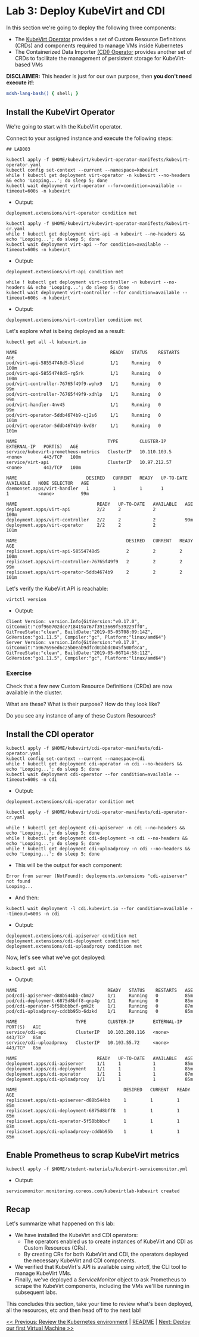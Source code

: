 # Lab 3: Deploy KubeVirt and CDI

In this section we're going to deploy the following three components:

* The [KubeVirt Operator](https://github.com/kubevirt/kubevirt) provides a set of Custom Resource Definitions (CRDs) and components required to manage VMs inside Kubernetes
* The Containerized Data Importer [(CDI) Operator](https://github.com/kubevirt/containerized-data-importer) provides another set of CRDs to facilitate the management of persistent storage for KubeVirt-based VMs


**DISCLAIMER:** This header is just for our own purpose, then **you don't need execute it!**:

```bash @mdsh
mdsh-lang-bash() { shell; }
```

## Install the KubeVirt Operator

We're going to start with the KubeVirt operator.

Connect to your assigned instance and execute the following steps:

```shell
## LAB003

kubectl apply -f $HOME/kubevirt/kubevirt-operator-manifests/kubevirt-operator.yaml
kubectl config set-context --current --namespace=kubevirt
while ! kubectl get deployment virt-operator -n kubevirt --no-headers && echo 'Looping...'; do sleep 5; done
kubectl wait deployment virt-operator --for=condition=available --timeout=600s -n kubevirt
```

- Output:
```
deployment.extensions/virt-operator condition met
```

```shell
kubectl apply -f $HOME/kubevirt/kubevirt-operator-manifests/kubevirt-cr.yaml
while ! kubectl get deployment virt-api -n kubevirt --no-headers && echo 'Looping...'; do sleep 5; done
kubectl wait deployment virt-api --for condition=available --timeout=600s -n kubevirt
```

- Output:
```
deployment.extensions/virt-api condition met
```

```shell
while ! kubectl get deployment virt-controller -n kubevirt --no-headers && echo 'Looping...'; do sleep 5; done
kubectl wait deployment virt-controller --for condition=available --timeout=600s -n kubevirt
```

- Output:
```
deployment.extensions/virt-controller condition met
```

Let's explore what is being deployed as a result:

```shell
kubectl get all -l kubevirt.io
```

```
NAME                                   READY   STATUS    RESTARTS   AGE
pod/virt-api-58554748d5-5lzsd          1/1     Running   0          100m
pod/virt-api-58554748d5-rg5rk          1/1     Running   0          100m
pod/virt-controller-76765f49f9-wphx9   1/1     Running   0          99m
pod/virt-controller-76765f49f9-xdhlp   1/1     Running   0          99m
pod/virt-handler-4nv45                 1/1     Running   0          99m
pod/virt-operator-5ddb4674b9-cj2s6     1/1     Running   0          101m
pod/virt-operator-5ddb4674b9-kvd8r     1/1     Running   0          101m

NAME                                  TYPE        CLUSTER-IP     EXTERNAL-IP   PORT(S)   AGE
service/kubevirt-prometheus-metrics   ClusterIP   10.110.103.5   <none>        443/TCP   100m
service/virt-api                      ClusterIP   10.97.212.57   <none>        443/TCP   100m

NAME                          DESIRED   CURRENT   READY   UP-TO-DATE   AVAILABLE   NODE SELECTOR   AGE
daemonset.apps/virt-handler   1         1         1       1            1           <none>          99m

NAME                              READY   UP-TO-DATE   AVAILABLE   AGE
deployment.apps/virt-api          2/2     2            2           100m
deployment.apps/virt-controller   2/2     2            2           99m
deployment.apps/virt-operator     2/2     2            2           101m

NAME                                         DESIRED   CURRENT   READY   AGE
replicaset.apps/virt-api-58554748d5          2         2         2       100m
replicaset.apps/virt-controller-76765f49f9   2         2         2       99m
replicaset.apps/virt-operator-5ddb4674b9     2         2         2       101m
```

Let's verify the KubeVirt API is reachable:

```shell
virtctl version
```

- Output:

```
Client Version: version.Info{GitVersion:"v0.17.0", GitCommit:"c0f960702dce718419a767f3913669f539229ff0", GitTreeState:"clean", BuildDate:"2019-05-05T08:09:14Z", GoVersion:"go1.11.5", Compiler:"gc", Platform:"linux/amd64"}
Server Version: version.Info{GitVersion:"v0.17.0", GitCommit:"a067696ed6c25b0eab9dfcd01bbdc045f500f8ca", GitTreeState:"clean", BuildDate:"2019-05-06T14:58:11Z", GoVersion:"go1.11.5", Compiler:"gc", Platform:"linux/amd64"}
```
### Exercise

Check that a few new Custom Resource Definitions (CRDs) are now available in the cluster.

What are these? What is their purpose? How do they look like?

Do you see any instance of any of these Custom Resources?

## Install the CDI operator

```shell
kubectl apply -f $HOME/kubevirt/cdi-operator-manifests/cdi-operator.yaml
kubectl config set-context --current --namespace=cdi
while ! kubectl get deployment cdi-operator -n cdi --no-headers && echo 'Looping...'; do sleep 5; done
kubectl wait deployment cdi-operator --for condition=available --timeout=600s -n cdi
```

- Output:

```
deployment.extensions/cdi-operator condition met
```

```shell
kubectl apply -f $HOME/kubevirt/cdi-operator-manifests/cdi-operator-cr.yaml

while ! kubectl get deployment cdi-apiserver -n cdi --no-headers && echo 'Looping...'; do sleep 5; done
while ! kubectl get deployment cdi-deployment -n cdi --no-headers && echo 'Looping...'; do sleep 5; done
while ! kubectl get deployment cdi-uploadproxy -n cdi --no-headers && echo 'Looping...'; do sleep 5; done
```

- This will be the output for each component:
```
Error from server (NotFound): deployments.extensions "cdi-apiserver" not found
Looping...
```

- And then:
```shell
kubectl wait deployment -l cdi.kubevirt.io --for condition=available --timeout=600s -n cdi
```

- Output:

```
deployment.extensions/cdi-apiserver condition met
deployment.extensions/cdi-deployment condition met
deployment.extensions/cdi-uploadproxy condition met
```

Now, let's see what we've got deployed:

```shell
kubectl get all
```

- Output:

```
NAME                                  READY   STATUS    RESTARTS   AGE
pod/cdi-apiserver-d88b544bb-cbm27     1/1     Running   0          85m
pod/cdi-deployment-6875d8bff8-qnp4p   1/1     Running   0          85m
pod/cdi-operator-5f58bbbbcf-gmk2t     1/1     Running   0          87m
pod/cdi-uploadproxy-cddbb95b-6dzkd    1/1     Running   0          85m

NAME                      TYPE        CLUSTER-IP       EXTERNAL-IP   PORT(S)   AGE
service/cdi-api           ClusterIP   10.103.200.116   <none>        443/TCP   85m
service/cdi-uploadproxy   ClusterIP   10.103.55.72     <none>        443/TCP   85m

NAME                              READY   UP-TO-DATE   AVAILABLE   AGE
deployment.apps/cdi-apiserver     1/1     1            1           85m
deployment.apps/cdi-deployment    1/1     1            1           85m
deployment.apps/cdi-operator      1/1     1            1           87m
deployment.apps/cdi-uploadproxy   1/1     1            1           85m

NAME                                        DESIRED   CURRENT   READY   AGE
replicaset.apps/cdi-apiserver-d88b544bb     1         1         1       85m
replicaset.apps/cdi-deployment-6875d8bff8   1         1         1       85m
replicaset.apps/cdi-operator-5f58bbbbcf     1         1         1       87m
replicaset.apps/cdi-uploadproxy-cddbb95b    1         1         1       85m
```

## Enable Prometheus to scrap KubeVirt metrics

```
kubectl apply -f $HOME/student-materials/kubevirt-servicemonitor.yml
```

- Output:

```
servicemonitor.monitoring.coreos.com/kubevirtlab-kubevirt created
```

## Recap

Let's summarize what happened on this lab:

* We have installed the KubeVirt and CDI operators:
  * The operators enabled us to create instances of KubeVirt and CDI as Custom Resources (CRs).
  * By creating CRs for both KubeVirt and CDI, the operators deployed the necessary KubeVirt and CDI components.
* We verified that KubeVirt's API is available using *virtctl*, the CLI tool to manage KubeVirt VMs.
* Finally, we've deployed a *ServiceMonitor* object to ask Prometheus to scrape the KubeVirt components, including the VMs we'll be running in subsequent labs.


This concludes this section, take your time to review what's been deployed, all the resources, etc and then head off to the next lab!

[<< Previous: Review the Kubernetes environment](../lab002/lab002.md) | [README](../../README.md) | [Next: Deploy our first Virtual Machine >>](../lab004/lab004.md)
